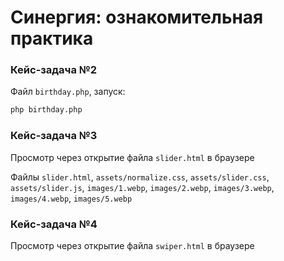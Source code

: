# Синергия: ознакомительная практика

### Кейс-задача №2

Файл `birthday.php`, запуск:

```bash
php birthday.php
```

### Кейс-задача №3

Просмотр через открытие файла `slider.html` в браузере

Файлы `slider.html`, `assets/normalize.css`, `assets/slider.css`, `assets/slider.js`, `images/1.webp`, `images/2.webp`, `images/3.webp`, `images/4.webp`, `images/5.webp`

### Кейс-задача №4

Просмотр через открытие файла `swiper.html` в браузере
